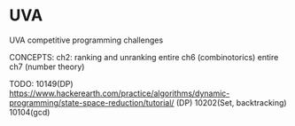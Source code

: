 # UVA
UVA competitive programming challenges

CONCEPTS:
ch2: ranking and unranking
entire ch6 (combinotorics)
entire ch7 (number theory)


TODO:
10149(DP)
https://www.hackerearth.com/practice/algorithms/dynamic-programming/state-space-reduction/tutorial/ (DP)
10202(Set, backtracking)
10104(gcd)


